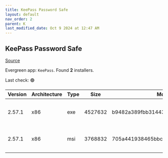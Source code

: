 ```yaml
---
title: KeePass Password Safe
layout: default
nav_order: 2
parent: K
last_modified_date: Oct 9 2024 at 12:47 AM
---
```


## KeePass Password Safe

[Source](https://keepass.info/)

Evergreen app: `KeePass`. Found **2** installers.

Last check: 🟢

| Version | Architecture | Type | Size    | Md5                              | URI                                                                                                                                                                                                      |
| ------- | ------------ | ---- | ------- | -------------------------------- | -------------------------------------------------------------------------------------------------------------------------------------------------------------------------------------------------------- |
| 2.57.1  | x86          | exe  | 4527632 | b9482a389fbb314435de979e8979c3cb | [https://ixpeering.dl.sourceforge.net/project/keepass/KeePass%202.x/2.57.1/KeePass-2.57.1-Setup.exe](https://ixpeering.dl.sourceforge.net/project/keepass/KeePass%202.x/2.57.1/KeePass-2.57.1-Setup.exe) |
| 2.57.1  | x86          | msi  | 3768832 | 705a441938465bbcc6eb05a8b024d28e | [https://ixpeering.dl.sourceforge.net/project/keepass/KeePass%202.x/2.57.1/KeePass-2.57.1.msi](https://ixpeering.dl.sourceforge.net/project/keepass/KeePass%202.x/2.57.1/KeePass-2.57.1.msi)             |
